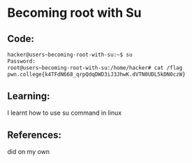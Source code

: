 # Becoming root with Su
## Code:
```bash
hacker@users~becoming-root-with-su:~$ su
Password: 
root@users~becoming-root-with-su:/home/hacker# cat /flag
pwn.college{k4TFdN668_qrpQdqDWD3iJ3JhwK.dVTN0UDL5kDN0czW}
```
## Learning:
 I learnt how to use su command in linux
## References:
 did on my own
